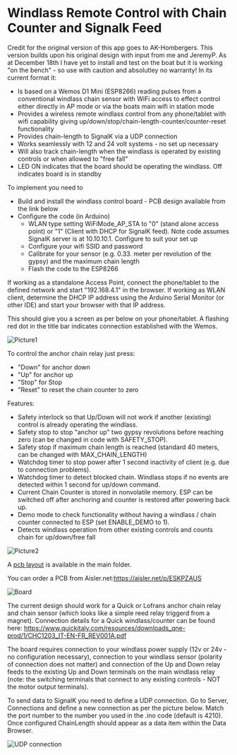 # Windlass Remote Control with Chain Counter and Signalk Feed

Credit for the original version of this app goes to AK-Hombergers.  This version builds upon his original design with input from me and JeremyP.  As at December 18th I have yet to install and test on the boat but it is working "on the bench" - so use with caution and absolutley no warranty!  In its current format it:

* Is based on a Wemos D1 Mini (ESP8266) reading pulses from a conventional windlass chain sensor with WiFi access to effect control either directly in AP mode or via the boats main wifi in station mode
* Provides a wireless remote windlass control from any phone/tablet with wifi capability giving up/down/stop/chain-length-counter/counter-reset functionality
* Provides chain-length to SignalK via a UDP connection
* Works seamlessly with 12 and 24 volt systems - no set up necessary 
* Will also track chain-length when the windlass is operated by existing controls or when allowed to "free fall"
* LED ON indicates that the board should be operating the windlass.  Off indicates board is in standby

To implement you need to
* Build and install the windlass control board - PCB design available from the link below
* Configure the code (in Arduino)
   - WLAN type setting WiFiMode_AP_STA to "0" (stand alone access point) or "1" (Client with DHCP for SignalK feed).  Note code assumes SignalK server is at 10.10.10.1.  Configure to suit your set up
   - Configure your wifi SSID and password
   - Calibrate for your sensor (e.g. 0.33. meter per revolution of the gypsy) and the maximum chain length
   - Flash the code to the ESP8266

If working as a standalone Access Point, connect the phone/tablet to the defined network and start "192.168.4.1" in the browser.
If working as WLAN client, determine the DHCP IP address using the Arduino Serial Monitor (or other IDE) and start your browser with that IP address.

This should give you a screen as per below on your phone/tablet.  A flashing red dot in the title bar indicates connection established with the Wemos.

![Picture1](https://github.com/LukeSavage1306/Windlass-Remote-Chain-Counter-and-SignalK-Feed/blob/main/IMG_1254.PNG)

To control the anchor chain relay just press:
- "Down" for anchor down
- "Up" for anchor up
- "Stop" for Stop
- "Reset" to reset the chain counter to zero

Features:
- Safety interlock so that Up/Down will not work if another (existing) control is already operating the windlass.
- Safety stop to stop "anchor up" two gypsy revolutions before reaching zero (can be changed in code with SAFETY_STOP).
- Safety stop if maximum chain length is reached (standard 40 meters, can be changed with MAX_CHAIN_LENGTH)
- Watchdog timer to stop power after 1 second inactivity of client (e.g. due to connection problems).
- Watchdog timer to detect blocked chain. Windlass stops if no events are detected within 1 second for up/down command.
- Current Chain Counter is stored in nonvolatile memory. ESP can be switched off after anchoring and counter is restored after powering back up.
- Demo mode to check functionality without having a windlass / chain counter connected to ESP (set ENABLE_DEMO to 1).
- Detects windlass operation from other existing controls and counts chain for up/down/free fall

![Picture2](https://github.com/LukeSavage1306/Windlass-Remote-Chain-Counter-and-SignalK-Feed/blob/main/24vWindlassRemoteAndChainCounter.JPG)

A [pcb layout](https://github.com/LukeSavage1306/Windlass-Remote-Chain-Counter-and-SignalK-Feed/blob/main/24vD1MiniWindlassControlAndChainCounter.kicad_pcb) is available in the main folder. 

You can order a PCB from Aisler.net:https://aisler.net/p/ESKPZAUS

![Board](https://github.com/LukeSavage1306/Windlass-Remote-Chain-Counter-and-SignalK-Feed/blob/main/WindlassPCB.JPG)

The current design should work for a Quick or Lofrans anchor chain relay and chain sensor (which looks like a simple reed relay triggerd from a magnet). Connection details  for a Quick windlass/counter can be found here: https://www.quickitaly.com/resources/downloads_qne-prod/1/CHC1203_IT-EN-FR_REV001A.pdf

The board requires connection to your windlass power supply (12v or 24v - no configuration necessary), connection to your windlass sensor (polarity of connection does not matter) and connection of the Up and Down relay feeds to the existing Up and Down terminals on the main windlass relay (note: the switching terminals that connect to any existing controls - NOT the motor output terminals).

To send data to SignalK you need to define a UDP connection.  Go to Server, Connections and define a new connection as per the picture below.  Match the port number to the number you used in the .ino code (default is 4210).  Once configured ChainLength should appear as a data item within the Data Browser.

![UDP connection](https://github.com/LukeSavage1306/Windlass-Remote-Chain-Counter-and-SignalK-Feed/blob/main/UDPconnectionconfiguration.png)
